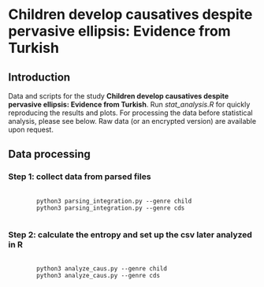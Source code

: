 # Children develop causatives despite pervasive ellipsis: Evidence from Turkish

## Introduction

Data and scripts for the study __Children develop causatives despite pervasive ellipsis: Evidence from Turkish__. Run _stat_analysis.R_ for quickly reproducing the results and plots. For processing the data before statistical analysis, please see below. Raw data (or an encrypted version) are available upon request.

## Data processing

### Step 1: collect data from parsed files
<pre>
	<code>
		python3 parsing_integration.py --genre child
		python3 parsing_integration.py --genre cds
	</code>
</pre>

### Step 2: calculate the entropy and set up the csv later analyzed in R
<pre>
	<code>
		python3 analyze_caus.py --genre child
		python3 analyze_caus.py --genre cds
	</code>
</pre>
